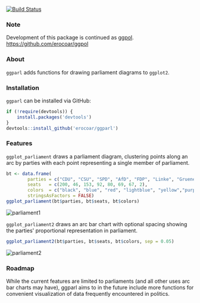 
[![Build Status](https://travis-ci.org/erocoar/ggparl.svg?branch=master)](https://travis-ci.org/erocoar/ggparl)

### Note
Development of this package is continued as [ggpol](https://github.com/erocoar/ggpol). 
https://github.com/erocoar/ggpol

### About
`ggparl` adds functions for drawing parliament diagrams to `ggplot2`.

### Installation
`ggparl` can be installed via GitHub:

```r
if (!require(devtools)) {
    install.packages('devtools')
}
devtools::install_github('erocoar/ggparl')
```
### Features
`ggplot_parliament` draws a parliament diagram, clustering points along an arc by parties with each point representing a single member of parliament. 

```r
bt <- data.frame(
        parties = c("CDU", "CSU", "SPD", "AfD", "FDP", "Linke", "Gruene", "Fraktionslos"),
        seats   = c(200, 46, 153, 92, 80, 69, 67, 2),
        colors  = c("black", "blue", "red", "lightblue", "yellow","purple", "green", "grey"),
        stringsAsFactors = FALSE)
ggplot_parliament(bt$parties, bt$seats, bt$colors)
```

![parliament1](https://i.imgur.com/aNCpUDb.png)

`ggplot_parliament2` draws an arc bar chart with optional spacing showing the parties' proportional representation in parliament. 

```r
ggplot_parliament2(bt$parties, bt$seats, bt$colors, sep = 0.05)
```

![parliament2](https://i.imgur.com/q8k2eOw.png)

### Roadmap

While the current features are limited to parliaments (and all other uses arc bar charts may have), ggparl aims to in the future include more functions for convenient visualization of data frequently encountered in politics.

